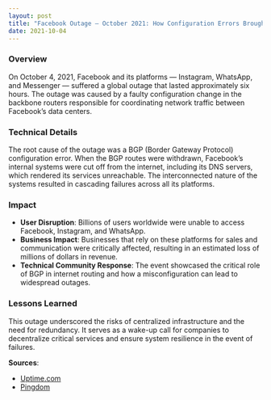 ```yaml
---
layout: post
title: "Facebook Outage – October 2021: How Configuration Errors Brought Down the Social Media Giant"
date: 2021-10-04
---
```


### Overview
On October 4, 2021, Facebook and its platforms — Instagram, WhatsApp, and Messenger — suffered a global outage that lasted approximately six hours. The outage was caused by a faulty configuration change in the backbone routers responsible for coordinating network traffic between Facebook’s data centers.

### Technical Details
The root cause of the outage was a BGP (Border Gateway Protocol) configuration error. When the BGP routes were withdrawn, Facebook’s internal systems were cut off from the internet, including its DNS servers, which rendered its services unreachable. The interconnected nature of the systems resulted in cascading failures across all its platforms.

### Impact
- **User Disruption**: Billions of users worldwide were unable to access Facebook, Instagram, and WhatsApp.
- **Business Impact**: Businesses that rely on these platforms for sales and communication were critically affected, resulting in an estimated loss of millions of dollars in revenue.
- **Technical Community Response**: The event showcased the critical role of BGP in internet routing and how a misconfiguration can lead to widespread outages.

### Lessons Learned
This outage underscored the risks of centralized infrastructure and the need for redundancy. It serves as a wake-up call for companies to decentralize critical services and ensure system resilience in the event of failures.

**Sources**:
- [Uptime.com](https://www.uptime.com/blog/top-10-downtime-incidents-of-2021)
- [Pingdom](https://www.pingdom.com/blog/historical-internet-outages/)
